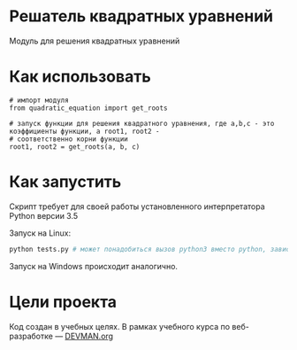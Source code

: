 # Решатель квадратных уравнений

Модуль для решения квадратных уравнений

# Как использовать

    # импорт модуля
    from quadratic_equation import get_roots

    # запуск функции для решения квадратного уравнения, где a,b,c - это коэффициенты функции, а root1, root2 -
    # соответственно корни функции
    root1, root2 = get_roots(a, b, c)

# Как запустить

Скрипт требует для своей работы установленного интерпретатора Python версии 3.5

Запуск на Linux:

```bash
python tests.py # может понадобиться вызов python3 вместо python, зависит от настроек операционной системы
```

Запуск на Windows происходит аналогично.

# Цели проекта

Код создан в учебных целях. В рамках учебного курса по веб-разработке ― [DEVMAN.org](https://devman.org)
